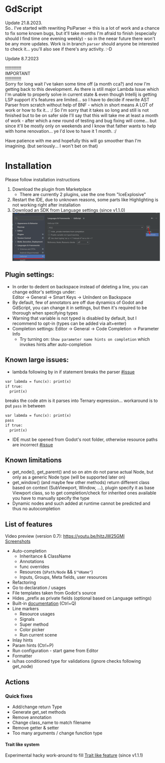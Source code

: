 # GdScript

Update 21.8.2023.  
So.. I've started with rewriting PsiParser -> this is a lot of work and a chance to fix some known bugs, but it'll take months I'm afraid to finish (especially should I find time one evening weekly) - so in the neear future there won't be any more updates.
Work is in branch `parser` should anyone be interested to check it... you'll also see if there's any activity. :-D 



Update 8.7.2023

!!!!!!!!!!!!!  
IMPORTANT  
!!!!!!!!!!!!!  
Sorry for long wait I've taken some time off (a month cca?) and now I'm getting back to this development.
As there is still major Lambda Issue which I'm unable to properly solve in current state & even though Intellij is getting LSP support it's features are limited... so I have to decide if rewrite AST Parser from scratch without help of BNF - which in short means A LOT of work or how to fix it... :/
So I'm sorry that it takes so long and still is not finished but to be on safer side I'll say that this will take me at least a month of work - after which a new round of testing and bug fixing will come... but since it'll be mostly only on weekends and I know that father wants to help with home renovation... ye I'd love to have it 1 month. :/

Have patience with me and hopefully this will go smoother than I'm imagining. (but seriously... I won't bet on that)


# Installation

Please follow installation instructions

1. Download the plugin from Marketplace
   - There are currently 2 plugins, use the one from "IceExplosive"
2. Restart the IDE, due to unknown reasons, some parts like Highlighting is not working right after installation
3. Download an SDK from Language settings (since v1.1.0)
   ![](./screens/download_sdk.png)

## Plugin settings:
- In order to dedent on backspace instead of deleting a line, you can change editor's settings under:  
Editor -> General -> Smart Keys -> UnIndent on Backspace
- By default, few of annotators are off due dynamics of Godot and GdScript, you can change it in settings, but then
it's required to be thorough when specifying types
- Warning that variable is not typed is disabled by default, but I recommend to opt-in (types can be added via alt+enter)  
- Completion settings: Editor -> General -> Code Completion -> Parameter Info
  - Try turning on: `Show parameter name hints on completion` which invokes hints after auto-completion

## Known large issues:
- lambda following by in if statement breaks the parser [#issue](https://gitlab.com/IceExplosive/gdscript/-/issues/117)
```
var labmda = func(x): print(x)
if true:
  print(x)
```
breaks the code atm is it parses into Ternary expression... workaround is to put `pass` in between
```
var labmda = func(x): print(x)
pass
if true:
  print(x)
```
- IDE must be opened from Godot's root folder, otherwise resource paths are incorrect [#issue](https://gitlab.com/IceExplosive/gdscript/-/issues/97)

## Known limitations

- get_node(), get_parent() and so on atm do not parse actual Node, but only as a generic Node type (will be supported later on)
- get_window() (and maybe few other methods) return different class based on context (SubViewport, Window, ...),
plugin specify it as base Viewport class, so to get completion/check for inherited ones available you have to manually specify the type
- Dynamic nodes and such added at runtime cannot be predicted and thus no autocompletion

## List of features

Video preview (version 0.7): https://youtu.be/hjtzJW25GMI  
[Screenshots](./documentation/features.md)  

- Auto-completion
  - Inheritance & ClassName
  - Annotations
  - func overrides
  - Resources (`$Path/Node` && `$"%Name"`)
  - Inputs, Groups, Meta fields, user resources
- Refactoring
- Go to declaration / usages
- File templates taken from Godot's source
- Hides _prefix as private fields (optional based on Language settings)
- Built-in [documentation](./documentation/auto-documentation.md) (Ctrl+Q)
- Line markers
  - Resource usages  
  - Signals  
  - Super method
  - Color picker
  - Run current scene
- Inlay hints  
- Param hints (Ctrl+P)  
- Run configuration - start game from Editor
- Formatter
- is/has conditioned type for validations (ignore checks following get_node)

## Actions
### Quick fixes
- Add/change return Type
- Generate get_set methods
- Remove annotation
- Change class_name to match filename
- Remove getter & setter
- Too many arguments / change function type

#### Trait like system
Experimental hacky work-around to fill [Trait like feature](./documentation/trait.md) (since v1.1.1)
